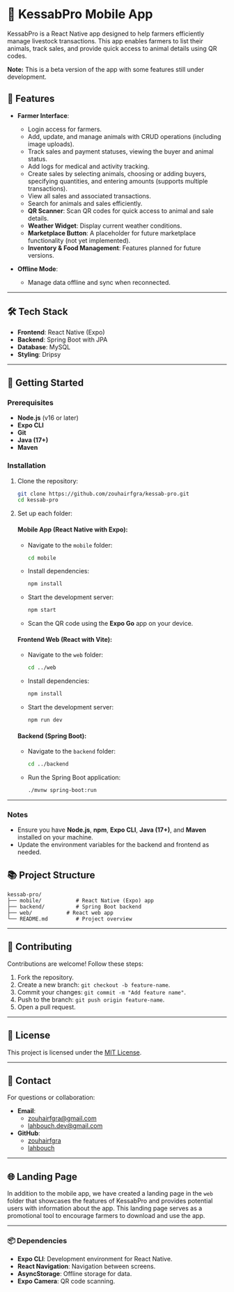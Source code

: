 # 🐑 KessabPro Mobile App

KessabPro is a React Native app designed to help farmers efficiently manage livestock transactions. This app enables farmers to list their animals, track sales, and provide quick access to animal details using QR codes.

**Note:** This is a beta version of the app with some features still under development.

## 📱 Features

- **Farmer Interface**:
  - Login access for farmers.
  - Add, update, and manage animals with CRUD operations (including image uploads).
  - Track sales and payment statuses, viewing the buyer and animal status.
  - Add logs for medical and activity tracking.
  - Create sales by selecting animals, choosing or adding buyers, specifying quantities, and entering amounts (supports multiple transactions).
  - View all sales and associated transactions.
  - Search for animals and sales efficiently.
  - **QR Scanner**: Scan QR codes for quick access to animal and sale details.
  - **Weather Widget**: Display current weather conditions.
  - **Marketplace Button**: A placeholder for future marketplace functionality (not yet implemented).
  - **Inventory & Food Management**: Features planned for future versions.

- **Offline Mode**:
  - Manage data offline and sync when reconnected.

---

## 🛠 Tech Stack

- **Frontend**: React Native (Expo)
- **Backend**: Spring Boot with JPA
- **Database**: MySQL
- **Styling**: Dripsy

---

## 🚀 Getting Started

### Prerequisites

- **Node.js** (v16 or later)
- **Expo CLI**
- **Git**
- **Java (17+)**
- **Maven**

### Installation

1. Clone the repository:
   ```bash
   git clone https://github.com/zouhairfgra/kessab-pro.git
   cd kessab-pro
   ```

2. Set up each folder:

   #### Mobile App (React Native with Expo):
   - Navigate to the `mobile` folder:
     ```bash
     cd mobile
     ```
   - Install dependencies:
     ```bash
     npm install
     ```
   - Start the development server:
     ```bash
     npm start
     ```
   - Scan the QR code using the **Expo Go** app on your device.

   #### Frontend Web (React with Vite):
   - Navigate to the `web` folder:
     ```bash
     cd ../web
     ```
   - Install dependencies:
     ```bash
     npm install
     ```
   - Start the development server:
     ```bash
     npm run dev
     ```

   #### Backend (Spring Boot):
   - Navigate to the `backend` folder:
     ```bash
     cd ../backend
     ```
   - Run the Spring Boot application:
     ```bash
     ./mvnw spring-boot:run
     ```

---

### Notes

- Ensure you have **Node.js**, **npm**, **Expo CLI**, **Java (17+)**, and **Maven** installed on your machine.
- Update the environment variables for the backend and frontend as needed.

## 📚 Project Structure

```plaintext
kessab-pro/
├── mobile/           # React Native (Expo) app
├── backend/          # Spring Boot backend
├── web/           # React web app 
└── README.md         # Project overview
```

---

## 🌟 Contributing

Contributions are welcome! Follow these steps:
1. Fork the repository.
2. Create a new branch: `git checkout -b feature-name`.
3. Commit your changes: `git commit -m "Add feature name"`.
4. Push to the branch: `git push origin feature-name`.
5. Open a pull request.

---

## 📝 License

This project is licensed under the [MIT License](LICENSE).

---

## 📧 Contact

For questions or collaboration:
- **Email**: 
    - zouhairfgra@gmail.com
    - lahbouch.dev@gmail.com
- **GitHub**: 
    - [zouhairfgra](https://github.com/zouhairfgra)
    - [lahbouch](https://github.com/lahbouch)

---

## 🌐 Landing Page

In addition to the mobile app, we have created a landing page in the `web` folder that showcases the features of KessabPro and provides potential users with information about the app. This landing page serves as a promotional tool to encourage farmers to download and use the app.

---

### 📦 Dependencies

- **Expo CLI**: Development environment for React Native.
- **React Navigation**: Navigation between screens.
- **AsyncStorage**: Offline storage for data.
- **Expo Camera**: QR code scanning.
